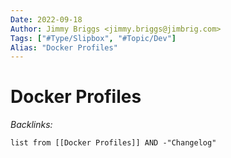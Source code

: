 ```yaml
---
Date: 2022-09-18
Author: Jimmy Briggs <jimmy.briggs@jimbrig.com>
Tags: ["#Type/Slipbox", "#Topic/Dev"]
Alias: "Docker Profiles"
---
```


# Docker Profiles

*Backlinks:*

```dataview
list from [[Docker Profiles]] AND -"Changelog"
```